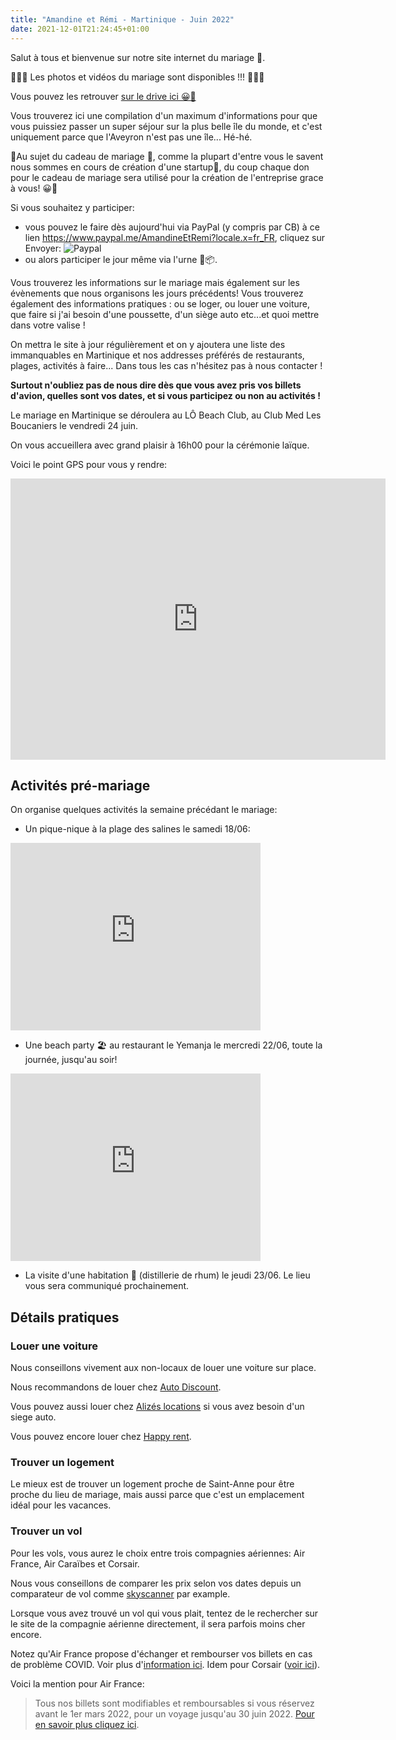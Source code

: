 ```yaml
---
title: "Amandine et Rémi - Martinique - Juin 2022"
date: 2021-12-01T21:24:45+01:00
---
```



Salut à tous et bienvenue sur notre site internet du mariage 🤗.

🎉🎉🎉 Les photos et vidéos du mariage sont disponibles !!! 🎉🎉🎉

Vous pouvez les retrouver [sur le drive ici 😀🥳](https://drive.google.com/drive/folders/10jAj6aiTQIqk1FyPFkc_ZAQ9pu8mligA?usp=sharing)

Vous trouverez ici une compilation d'un maximum d'informations pour que vous puissiez passer un super séjour sur la plus belle île du monde, et c'est uniquement parce que l'Aveyron n'est pas une île... Hé-hé.

🎁Au sujet du cadeau de mariage 🎁, comme la plupart d'entre vous le savent nous sommes en cours de création d'une startup🍾, du coup chaque don pour le cadeau de mariage sera utilisé pour la création de l'entreprise grace à vous! 😀🥳

Si vous souhaitez y participer:

- vous pouvez le faire dès aujourd'hui via PayPal (y compris par CB) à ce lien
<https://www.paypal.me/AmandineEtRemi?locale.x=fr_FR>, cliquez sur Envoyer:
    ![Paypal](/www/paypal.png)
- ou alors participer le jour même via l'urne 🐖📦.

Vous trouverez les informations sur le mariage mais également sur les évènements que nous organisons les jours précédents! Vous trouverez également des informations pratiques : ou se loger, ou louer une voiture, que faire si j'ai besoin d'une poussette, d'un siège auto etc...et quoi mettre dans votre valise !

On mettra le site à jour régulièrement et on y ajoutera une liste des immanquables en Martinique et nos addresses préférés de restaurants, plages, activités à faire... Dans tous les cas n'hésitez pas à nous contacter !

**Surtout n'oubliez pas de nous dire dès que vous avez pris vos billets d'avion, quelles sont vos dates, et si vous participez ou non au activités !**

Le mariage en Martinique se déroulera au LÔ Beach Club, au Club Med Les Boucaniers le vendredi 24 juin.

On vous accueillera avec grand plaisir à 16h00 pour la cérémonie laïque.

Voici le point GPS pour vous y rendre:

<iframe src="https://www.google.com/maps/embed?pb=!1m18!1m12!1m3!1d3863.5772378641855!2d-60.88568478543391!3d14.451510584587895!2m3!1f0!2f0!3f0!3m2!1i1024!2i768!4f13.1!3m3!1m2!1s0x8c4023e0a4d18f75%3A0xbf60bdf33580c136!2sL%C3%94%20Beach%20Club%20-%20Les%20Boucaniers!5e0!3m2!1sfr!2sfr!4v1638480394362!5m2!1sfr!2sfr" width="600" height="450" style="border:0;" allowfullscreen="" loading="lazy"></iframe>

## Activités pré-mariage

On organise quelques activités la semaine précédant le mariage:

- Un pique-nique à la plage des salines le samedi 18/06:

<iframe src="https://www.google.com/maps/embed?pb=!1m18!1m12!1m3!1d7728.877420903234!2d-60.884578276627025!3d14.401855251428008!2m3!1f0!2f0!3f0!3m2!1i1024!2i768!4f13.1!3m3!1m2!1s0x8c40236d96789ccb%3A0xd8a429bc7b7dc6b9!2sPlage%20des%20Salines!5e0!3m2!1sfr!2sfr!4v1638481370887!5m2!1sfr!2sfr" width="400" height="300" style="border:0;" allowfullscreen="" loading="lazy"></iframe>

- Une beach party 🏖️ au restaurant le Yemanja le  mercredi 22/06, toute la journée, jusqu'au soir!

<iframe src="https://www.google.com/maps/embed?pb=!1m14!1m8!1m3!1d7718.235339824256!2d-61.183868000000004!3d14.705937!3m2!1i1024!2i768!4f13.1!3m3!1m2!1s0x0%3A0x5297f1b4fac02d4e!2sYEMANJA%20MARTINIQUE!5e0!3m2!1sfr!2sfr!4v1638481411380!5m2!1sfr!2sfr" width="400" height="300" style="border:0;" allowfullscreen="" loading="lazy"></iframe>

- La visite d'une habitation 🍾 (distillerie de rhum) le jeudi 23/06. Le lieu vous sera communiqué prochainement.

## Détails pratiques

### Louer une voiture

Nous conseillons vivement aux non-locaux de louer une voiture sur place.

Nous recommandons de louer chez [Auto Discount](https://www.auto-discount.fr/location-voitures-martinique).

Vous pouvez aussi louer chez [Alizés locations](https://www.alizes-locations-martinique.com/) si vous avez besoin d'un siege auto.

Vous pouvez encore louer chez [Happy rent](https://www.happyrent.fr/).

<!-- ![](/www/location_voiture.jpg) -->

### Trouver un logement

Le mieux est de trouver un logement proche de Saint-Anne pour être proche du lieu de mariage, mais aussi parce que c'est un emplacement idéal pour les vacances.

### Trouver un vol

Pour les vols, vous aurez le choix entre trois compagnies aériennes: Air France, Air Caraïbes et Corsair.

Nous vous conseillons de comparer les prix selon vos dates depuis un comparateur de vol comme [skyscanner](https://www.skyscanner.fr/) par example.

Lorsque vous avez trouvé un vol qui vous plait, tentez de le rechercher sur le site de la compagnie aérienne directement, il sera parfois moins cher encore.

Notez qu'Air France propose d'échanger et rembourser vos billets en cas de problème COVID. Voir plus d'[information ici](https://www.airfrance.fr/FR/fr/common/page_flottante/engagement-air-france-protect.htm?_ga=2.234726813.2048095130.1638391977-770199486.1617903856). Idem pour Corsair ([voir ici](https://www.flycorsair.com/fr/service-client/informations-passagers-et-urgences)).

Voici la mention pour Air France:

> Tous nos billets sont modifiables et remboursables si vous réservez avant le 1er mars 2022, pour un voyage jusqu'au 30 juin 2022. [Pour en savoir plus cliquez ici](https://wwws.airfrance.fr/fr/information/covid-19/engagement-air-france-protect).
